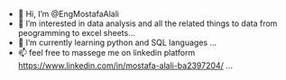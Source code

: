 - 👋 Hi, I’m @EngMostafaAlali
- 👀 I’m interested in data analysis and all the related things to data from peogramming to excel sheets...
- 🌱 I’m currently learning python and SQL languages ...
- 📫 feel free to massege me on linkedin platform https://www.linkedin.com/in/mostafa-alali-ba2397204/ ...

<!---
EngMostafaAlali/EngMostafaAlali is a ✨ special ✨ repository because its `README.md` (this file) appears on your GitHub profile.
You can click the Preview link to take a look at your changes.
--->
